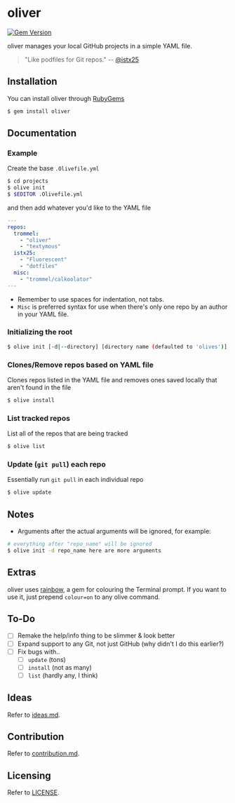 oliver
======

[![Gem Version](https://badge.fury.io/rb/oliver.svg)](http://badge.fury.io/rb/oliver)

oliver manages your local GitHub projects
in a simple YAML file.

> "Like podfiles for Git repos."
-- [@istx25](https://github.com/istx25)

Installation
------------

You can install oliver through [RubyGems](https://rubygems.org/gems/oliver)

```bash
$ gem install oliver
```

Documentation
----

### Example

Create the base `.Olivefile.yml`

```bash
$ cd projects
$ olive init
$ $EDITOR .Olivefile.yml
```
and then add whatever you'd like to the
YAML file

```yaml
---
repos:
  trommel:
    - "oliver"
    - "textymous"
  istx25:
    - "Fluorescent"
    - "dotfiles"
  misc:
    - "trommel/calkoolator"
---
```

- Remember to use spaces for indentation, not tabs.
- `Misc` is preferred syntax for use
when there's only one repo by an author in
your YAML file.

### Initializing the root

```bash
$ olive init [-d|--directory] [directory name (defaulted to 'olives')]
```

### Clones/Remove repos based on YAML file

Clones repos listed in the YAML file and
removes ones saved locally that aren't found
in the file

```bash
$ olive install
```

### List tracked repos

List all of the repos that are being tracked

```bash
$ olive list
```

### Update (`git pull`) each repo

Essentially run `git pull` in each
individual repo

```bash
$ olive update
```

Notes
-----

- Arguments after the actual arguments will be ignored, for example:

```bash
# everything after "repo_name" will be ignored
$ olive init -d repo_name here are more arguments
```

Extras
------

oliver uses [rainbow](https://github.com/sickill/rainbow), a gem for colouring the Terminal prompt.
If you want to use it, just prepend `colour=on` to any olive command.

To-Do
-----

- [ ] Remake the help/info thing to be slimmer & look better
- [ ] Expand support to any Git, not just GitHub (why didn't I do this earlier?)
- [ ] Fix bugs with..
    - [ ] `update` (tons)
    - [ ] `install` (not as many)
    - [ ] `list` (hardly any, I think)

Ideas
-----
Refer to [ideas.md](https://github.com/trommel/oliver/blob/master/IDEAS.md).

Contribution
------------
Refer to [contribution.md](https://github.com/trommel/oliver/blob/master/spec/CONTRIBUTING.md).

Licensing
---------
Refer to [LICENSE](https://github.com/trommel/oliver/blob/master/spec/LICENSE).
